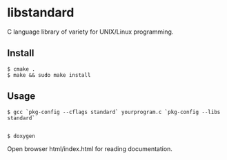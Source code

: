 libstandard
===========

C language library of variety for UNIX/Linux programming.
## Install

    $ cmake .
    $ make && sudo make install

## Usage

    $ gcc `pkg-config --cflags standard` yourprogram.c `pkg-config --libs standard`


	$ doxygen
	
Open browser html/index.html for reading documentation.
